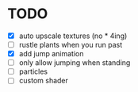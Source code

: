 # TODO

- [x] auto upscale textures (no \* 4ing)
- [ ] rustle plants when you run past
- [x] add jump animation
- [ ] only allow jumping when standing
- [ ] particles
- [ ] custom shader
